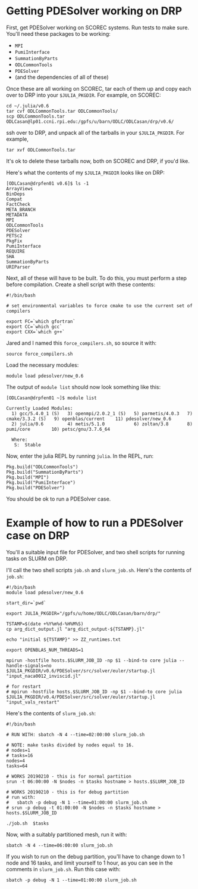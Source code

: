 # Getting PDESolver working on DRP

First, get PDESolver working on SCOREC systems. Run tests to make sure.
You'll need these packages to be working: 
* `MPI`
* `PumiInterface`
* `SummationByParts`
* `ODLCommonTools`
* `PDESolver`
* (and the dependencies of all of these)

Once these are all working on SCOREC, tar each of them up and copy each over to DRP into your `$JULIA_PKGDIR`. For example, on SCOREC:
```
cd ~/.julia/v0.6
tar cvf ODLCommonTools.tar ODLCommonTools/
scp ODLCommonTools.tar ODLCasan@lp01.ccni.rpi.edu:/gpfs/u/barn/ODLC/ODLCasan/drp/v0.6/
```

ssh over to DRP, and unpack all of the tarballs in your `$JULIA_PKGDIR`. For example,
``` 
tar xvf ODLCommonTools.tar
```
It's ok to delete these tarballs now, both on SCOREC and DRP, if you'd like.

Here's what the contents of my `$JULIA_PKGDIR` looks like on DRP:
```
[ODLCasan@drpfen01 v0.6]$ ls -1
ArrayViews
BinDeps
Compat
FactCheck
META_BRANCH
METADATA
MPI
ODLCommonTools
PDESolver
PETSc2
PkgFix
PumiInterface
REQUIRE
SHA
SummationByParts
URIParser
```

Next, all of these will have to be built. To do this, you must perform a step before compilation. Create a shell script with these contents:
```
#!/bin/bash

# set environmental variables to force cmake to use the current set of compilers

export FC=`which gfortran`
export CC=`which gcc`
export CXX=`which g++`
```

Jared and I named this `force_compilers.sh`, so source it with:
```
source force_compilers.sh
```

Load the necessary modules:
```
module load pdesolver/new_0.6
```

The output of `module list` should now look something like this:
```
[ODLCasan@drpfen01 ~]$ module list

Currently Loaded Modules:
  1) gcc/5.4.0_1 (S)   3) openmpi/2.0.2_1 (S)   5) parmetis/4.0.3   7) cmake/3.3.2 (S)   9) openblas/current    11) pdesolver/new_0.6
  2) julia/0.6         4) metis/5.1.0           6) zoltan/3.8       8) pumi/core        10) petsc/gnu/3.7.6_64

  Where:
   S:  Stable
```

Now, enter the julia REPL by running `julia`. In the REPL, run:
```
Pkg.build("ODLCommonTools")
Pkg.build("SummationByParts")
Pkg.build("MPI")
Pkg.build("PumiInterface")
Pkg.build("PDESolver")
```

You should be ok to run a PDESolver case.

# Example of how to run a PDESolver case on DRP

You'll a suitable input file for PDESolver, and two shell scripts for running tasks on SLURM on DRP.

I'll call the two shell scripts `job.sh` and `slurm_job.sh`.
Here's the contents of `job.sh`:
```
#!/bin/bash
module load pdesolver/new_0.6

start_dir=`pwd`

export JULIA_PKGDIR="/gpfs/u/home/ODLC/ODLCasan/barn/drp/"

TSTAMP=$(date +%Y%m%d-%H%M%S)
cp arg_dict_output.jl "arg_dict_output-${TSTAMP}.jl"

echo "initial ${TSTAMP}" >> ZZ_runtimes.txt

export OPENBLAS_NUM_THREADS=1

mpirun -hostfile hosts.$SLURM_JOB_ID -np $1 --bind-to core julia --handle-signals=no $JULIA_PKGDIR/v0.6/PDESolver/src/solver/euler/startup.jl "input_naca0012_inviscid.jl"

# for restart
# mpirun -hostfile hosts.$SLURM_JOB_ID -np $1 --bind-to core julia $JULIA_PKGDIR/v0.4/PDESolver/src/solver/euler/startup.jl "input_vals_restart"
```
Here's the contents of `slurm_job.sh`:
```
#!/bin/bash

# RUN WITH: sbatch -N 4 --time=02:00:00 slurm_job.sh

# NOTE: make tasks divided by nodes equal to 16.
# nodes=1
# tasks=16
nodes=4
tasks=64

# WORKS 20190210 - this is for normal partition
srun -t 06:00:00 -N $nodes -n $tasks hostname > hosts.$SLURM_JOB_ID

# WORKS 20190210 - this is for debug partition
# run with:
#   sbatch -p debug -N 1 --time=01:00:00 slurm_job.sh
# srun -p debug -t 01:00:00 -N $nodes -n $tasks hostname > hosts.$SLURM_JOB_ID

./job.sh  $tasks
```

Now, with a suitably partitioned mesh, run it with:
```
sbatch -N 4 --time=06:00:00 slurm_job.sh
```

If you wish to run on the debug partition, you'll have to change down to 1 node and 16 tasks, and limit yourself to 1 hour, as you can see in the comments in `slurm_job.sh`. Run this case with:
```
sbatch -p debug -N 1 --time=01:00:00 slurm_job.sh
```




